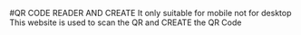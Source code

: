#QR CODE READER AND CREATE
It only suitable for mobile not for desktop
This website is used to scan the QR and CREATE  the QR Code
